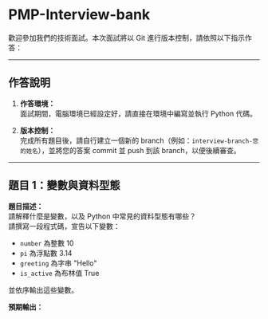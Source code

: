 # PMP-Interview-bank

歡迎參加我們的技術面試。本次面試將以 Git 進行版本控制，請依照以下指示作答：

---

## 作答說明

1. **作答環境：**  
   面試期間，電腦環境已經設定好，請直接在環境中編寫並執行 Python 代碼。

2. **版本控制：**  
   完成所有題目後，請自行建立一個新的 branch（例如：`interview-branch-您的姓名`），並將您的答案 commit 並 push 到該 branch，以便後續審查。

---

## 題目 1：變數與資料型態

**題目描述：**  
請解釋什麼是變數，以及 Python 中常見的資料型態有哪些？  
請撰寫一段程式碼，宣告以下變數：  
- `number` 為整數 10  
- `pi` 為浮點數 3.14  
- `greeting` 為字串 "Hello"  
- `is_active` 為布林值 True  

並依序輸出這些變數。

**預期輸出：**  
